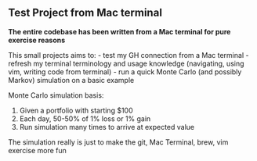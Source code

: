 ## Test Project from Mac terminal

**The entire codebase has been written from a Mac terminal for pure exercise reasons**

This small projects aims to:
    - test my GH connection from a Mac terminal
    - refresh my terminal terminology and usage knowledge (navigating, using vim, writing code from terminal)
    - run a quick Monte Carlo (and possibly Markov) simulation on a basic example


Monte Carlo simulation basis:
1. Given a portfolio with starting $100
2. Each day, 50-50% of 1% loss or 1% gain
3. Run simulation many times to arrive at expected value


The simulation really is just to make the git, Mac Terminal, brew, vim exercise more fun
